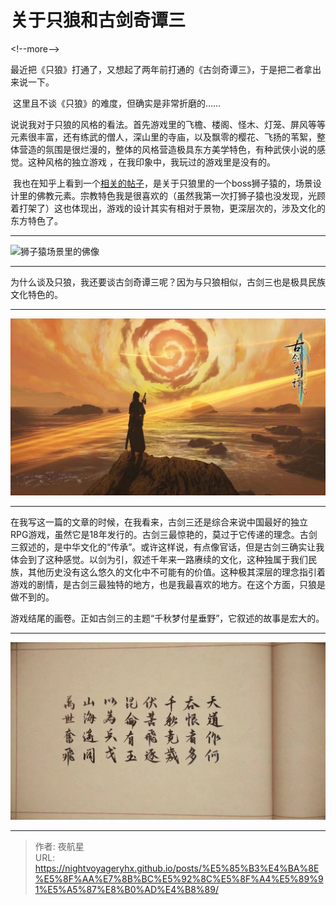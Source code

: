 # 关于只狼和古剑奇谭三


&lt;!--more--&gt;

​		最近把《只狼》打通了，又想起了两年前打通的《古剑奇谭三》，于是把二者拿出来说一下。  


​		这里且不谈《只狼》的难度，但确实是非常折磨的……  


​		说说我对于只狼的风格的看法。首先游戏里的飞檐、楼阁、怪木、灯笼、屏风等等元素很丰富，还有练武的僧人，深山里的寺庙，以及飘零的樱花、飞扬的苇絮，整体营造的氛围是很烂漫的，整体的风格营造极具东方美学特色，有种武侠小说的感觉。这种风格的独立游戏 ，在我印象中，我玩过的游戏里是没有的。  



​		我也在知乎上看到一个[相关的帖子](https://www.zhihu.com/question/317426655/answer/1309295414?utm_psn=1752686653754601472)，是关于只狼里的一个boss狮子猿的，场景设计里的佛教元素。宗教特色我是很喜欢的（虽然我第一次打狮子猿也没发现，光顾着打架了）这也体现出，游戏的设计其实有相对于景物，更深层次的，涉及文化的东方特色了。

*************

![狮子猿场景里的佛像](https://pic1.zhimg.com/80/v2-654211eb6ac1d0116bf8bacad70e019c_1440w.webp?source=2c26e567)

****************

​		为什么谈及只狼，我还要谈古剑奇谭三呢？因为与只狼相似，古剑三也是极具民族文化特色的。  

***********

![古剑奇谭3](/imgs/image-20240322145930544.png)

******************


​		在我写这一篇的文章的时候，在我看来，古剑三还是综合来说中国最好的独立RPG游戏，虽然它是18年发行的。古剑三最惊艳的，莫过于它传递的理念。古剑三叙述的，是中华文化的“传承”。或许这样说，有点像官话，但是古剑三确实让我体会到了这种感觉。以剑为引，叙述千年来一路赓续的文化，这种独属于我们民族，其他历史没有这么悠久的文化中不可能有的价值。这种极其深层的理念指引着游戏的剧情，是古剑三最独特的地方，也是我最喜欢的地方。在这个方面，只狼是做不到的。    



​		游戏结尾的画卷。正如古剑三的主题“千秋梦付星垂野”，它叙述的故事是宏大的。

***********

![古剑3结尾](/imgs/image-20240322150021360.png)



---

> 作者: 夜航星  
> URL: https://nightvoyageryhx.github.io/posts/%E5%85%B3%E4%BA%8E%E5%8F%AA%E7%8B%BC%E5%92%8C%E5%8F%A4%E5%89%91%E5%A5%87%E8%B0%AD%E4%B8%89/  


